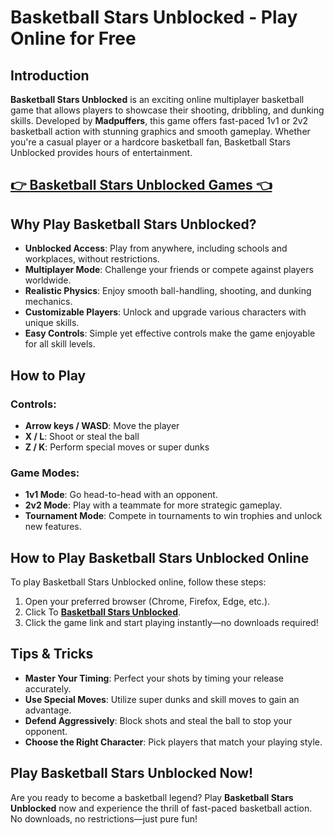 # Basketball Stars Unblocked - Play Online for Free

## Introduction

**Basketball Stars Unblocked** is an exciting online multiplayer basketball game that allows players to showcase their shooting, dribbling, and dunking skills. Developed by **Madpuffers**, this game offers fast-paced 1v1 or 2v2 basketball action with stunning graphics and smooth gameplay. Whether you're a casual player or a hardcore basketball fan, Basketball Stars Unblocked provides hours of entertainment.

## <a href="https://izigames.net/">👉 Basketball Stars Unblocked Games 👈</a>

## Why Play Basketball Stars Unblocked?

- **Unblocked Access**: Play from anywhere, including schools and workplaces, without restrictions.
- **Multiplayer Mode**: Challenge your friends or compete against players worldwide.
- **Realistic Physics**: Enjoy smooth ball-handling, shooting, and dunking mechanics.
- **Customizable Players**: Unlock and upgrade various characters with unique skills.
- **Easy Controls**: Simple yet effective controls make the game enjoyable for all skill levels.

## How to Play

### Controls:
- **Arrow keys / WASD**: Move the player
- **X / L**: Shoot or steal the ball
- **Z / K**: Perform special moves or super dunks

### Game Modes:
- **1v1 Mode**: Go head-to-head with an opponent.
- **2v2 Mode**: Play with a teammate for more strategic gameplay.
- **Tournament Mode**: Compete in tournaments to win trophies and unlock new features.

## How to Play Basketball Stars Unblocked Online

To play Basketball Stars Unblocked online, follow these steps:
1. Open your preferred browser (Chrome, Firefox, Edge, etc.).
2. Click To **<a href="https://izigames.net/">Basketball Stars Unblocked</a>**.
3. Click the game link and start playing instantly—no downloads required!

## Tips & Tricks
- **Master Your Timing**: Perfect your shots by timing your release accurately.
- **Use Special Moves**: Utilize super dunks and skill moves to gain an advantage.
- **Defend Aggressively**: Block shots and steal the ball to stop your opponent.
- **Choose the Right Character**: Pick players that match your playing style.

## Play Basketball Stars Unblocked Now!

Are you ready to become a basketball legend? Play **Basketball Stars Unblocked** now and experience the thrill of fast-paced basketball action. No downloads, no restrictions—just pure fun!
